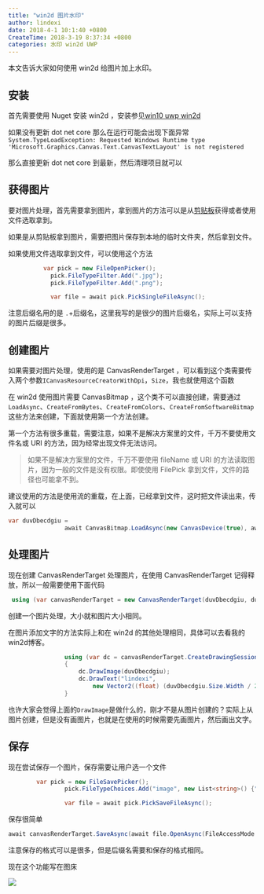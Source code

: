 ```yaml
---
title: "win2d 图片水印"
author: lindexi
date: 2018-4-1 10:1:40 +0800
CreateTime: 2018-3-19 8:37:34 +0800
categories: 水印 win2d UWP
---
```


本文告诉大家如何使用 win2d 给图片加上水印。

<!--more-->



<div id="toc"></div>

<!-- 标签：水印，win2d，uwp -->

## 安装

首先需要使用 Nuget 安装 win2d ，安装参见[win10 uwp win2d](https://lindexi.gitee.io/post/win10-uwp-win2d.html )

如果没有更新 dot net core 那么在运行可能会出现下面异常`System.TypeLoadException: Requested Windows Runtime type 'Microsoft.Graphics.Canvas.Text.CanvasTextLayout' is not registered`

那么直接更新 dot net core 到最新，然后清理项目就可以

## 获得图片

要对图片处理，首先需要拿到图片，拿到图片的方法可以是从[剪贴板](./win10-UWP-%E5%89%AA%E8%B4%B4%E6%9D%BF-Clipboard.html)获得或者使用文件选取拿到。

如果是从剪贴板拿到图片，需要把图片保存到本地的临时文件夹，然后拿到文件。

如果使用文件选取拿到文件，可以使用这个方法

```csharp
          var pick = new FileOpenPicker();
            pick.FileTypeFilter.Add(".jpg");
            pick.FileTypeFilter.Add(".png");

            var file = await pick.PickSingleFileAsync();
```

注意后缀名用的是 `.`+后缀名，这里我写的是很少的图片后缀名，实际上可以支持的图片后缀是很多。

## 创建图片

如果需要对图片处理，使用的是 CanvasRenderTarget ，可以看到这个类需要传入两个参数`ICanvasResourceCreatorWithDpi`，`Size`，我也就使用这个函数

在 win2d 使用图片需要 CanvasBitmap ，这个类不可以直接创建，需要通过`LoadAsync`、`CreateFromBytes`、`CreateFromColors`、`CreateFromSoftwareBitmap` 这些方法来创建，下面就使用第一个方法创建。

第一个方法有很多重载，需要注意，如果不是解决方案里的文件，千万不要使用文件名或 URI 的方法，因为经常出现文件无法访问。

> 如果不是解决方案里的文件，千万不要使用 fileName 或 URI 的方法读取图片，因为一般的文件是没有权限。即使使用 FilePick 拿到文件，文件的路径也可能拿不到。

建议使用的方法是使用流的重载，在上面，已经拿到文件，这时把文件读出来，传入就可以

```csharp
var duvDbecdgiu =
                await CanvasBitmap.LoadAsync(new CanvasDevice(true), await _file.OpenAsync(FileAccessMode.Read));
```

## 处理图片

现在创建 CanvasRenderTarget 处理图片，在使用 CanvasRenderTarget 记得释放，所以一般需要使用下面代码

```csharp
 using (var canvasRenderTarget = new CanvasRenderTarget(duvDbecdgiu, duvDbecdgiu.Size))
```

创建一个图片处理，大小就和图片大小相同。

在图片添加文字的方法实际上和在 win2d 的其他处理相同，具体可以去看我的win2d博客。

```csharp
                using (var dc = canvasRenderTarget.CreateDrawingSession())
                {
                    dc.DrawImage(duvDbecdgiu);
                    dc.DrawText("lindexi",
                        new Vector2((float) (duvDbecdgiu.Size.Width / 2), (float) duvDbecdgiu.Size.Height/2), Colors.Black);
                }
```

也许大家会觉得上面的`DrawImage`是做什么的，刚才不是从图片创建的？实际上从图片创建，但是没有画图片，也就是在使用的时候需要先画图片，然后画出文字。

## 保存

现在尝试保存一个图片，保存需要让用户选一个文件

```csharp
        var pick = new FileSavePicker();
                pick.FileTypeChoices.Add("image", new List<string>() {".jpg"});

                var file = await pick.PickSaveFileAsync();
```

保存很简单

```csharp
await canvasRenderTarget.SaveAsync(await file.OpenAsync(FileAccessMode.ReadWrite),CanvasBitmapFileFormat.Jpeg);
```

注意保存的格式可以是很多，但是后缀名需要和保存的格式相同。

现在这个功能写在图床

![](http://7xqpl8.com1.z0.glb.clouddn.com/65fb6078-c169-4ce3-cdd9-e35752d07be0%2F2018318182752.jpg)

